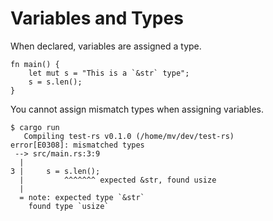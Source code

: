 # Variables and Types

When declared, variables are assigned a type.

```rust,ignore
fn main() {
    let mut s = "This is a `&str` type";
    s = s.len();
}
```

You cannot assign mismatch types when assigning variables.

```plaintext
$ cargo run
   Compiling test-rs v0.1.0 (/home/mv/dev/test-rs)
error[E0308]: mismatched types
 --> src/main.rs:3:9
  |
3 |     s = s.len();
  |         ^^^^^^^ expected &str, found usize
  |
  = note: expected type `&str`
    found type `usize`
```
